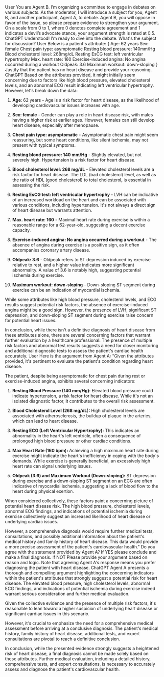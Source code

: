 User
You are Agent B.
I’m organizing a committee to engage in debates on various subjects. As the moderator, I will introduce a subject for you, Agent B, and another participant, Agent A, to debate. Agent B, you will oppose in favor of the issue, so please prepare evidence to strengthen your argument. On a scale from 0 to 1, where 0 denotes complete agreement and 1 indicates a devil’s advocate stance, your argument strength is rated at 0.5.
ChatGPT
Understood! I'm ready to dive into the debate. What's the subject for discussion?
User
Below is a patient's attribute:
{
Age: 62 years
Sex: female
Chest pain type: asymptomatic
Resting blood pressure: 140mm/Hg
Blood cholesterol level: 268mg/dL
Resting EsCG test: left ventricular hypertrophy
Max. heart rate: 160
Exercise-induced angina: No angina occurred during a workout
Oldpeak: 3.6
Maximum workout: down-sloping
}
Justify that the patient has no heart disease and provide your reasoning.
ChatGPT
Based on the attributes provided, it might initially seem concerning due to factors like high blood pressure, elevated cholesterol levels, and an abnormal ECG result indicating left ventricular hypertrophy. However, let's break down the data:

1. **Age**: 62 years - Age is a risk factor for heart disease, as the likelihood of developing cardiovascular issues increases with age.

2. **Sex: female** - Gender can play a role in heart disease risk, with males having a higher risk at earlier ages. However, females can still develop heart disease, especially after menopause.

3. **Chest pain type: asymptomatic** - Asymptomatic chest pain might seem reassuring, but some heart conditions, like silent ischemia, may not present with typical symptoms.

4. **Resting blood pressure: 140 mm/Hg** - Slightly elevated, but not severely high. Hypertension is a risk factor for heart disease.

5. **Blood cholesterol level: 268 mg/dL** - Elevated cholesterol levels are a risk factor for heart disease. The LDL (bad cholesterol) level, as well as the ratio of HDL (good cholesterol) to total cholesterol, is essential in assessing the risk.

6. **Resting EsCG test: left ventricular hypertrophy** - LVH can be indicative of an increased workload on the heart and can be associated with various conditions, including hypertension. It's not always a direct sign of heart disease but warrants attention.

7. **Max. heart rate: 160** - Maximal heart rate during exercise is within a reasonable range for a 62-year-old, suggesting a decent exercise capacity.

8. **Exercise-induced angina: No angina occurred during a workout** - The absence of angina during exercise is a positive sign, as it often accompanies coronary artery disease.

9. **Oldpeak: 3.6** - Oldpeak refers to ST depression induced by exercise relative to rest, and a higher value indicates more significant abnormality. A value of 3.6 is notably high, suggesting potential ischemia during exercise.

10. **Maximum workout: down-sloping** - Down-sloping ST segment during exercise can be an indication of myocardial ischemia.

While some attributes like high blood pressure, cholesterol levels, and ECG results suggest potential risk factors, the absence of exercise-induced angina might be a good sign. However, the presence of LVH, significant ST depression, and down-sloping ST segment during exercise raise concern for potential heart issues.

In conclusion, while there isn't a definitive diagnosis of heart disease from these attributes alone, there are several concerning factors that warrant further evaluation by a healthcare professional. The presence of multiple risk factors and abnormal test results suggests a need for closer monitoring and additional diagnostic tests to assess the patient's cardiac health accurately.
User
Here is the argument from Agent A:
"Given the attributes provided, it's pertinent to evaluate the patient's condition regarding heart disease.

The patient, despite being asymptomatic for chest pain during rest or exercise-induced angina, exhibits several concerning indicators:

1. **Resting Blood Pressure (140 mm/Hg):** Elevated blood pressure could indicate hypertension, a risk factor for heart disease. While it's not an isolated diagnostic factor, it contributes to the overall risk assessment.

2. **Blood Cholesterol Level (268 mg/dL):** High cholesterol levels are associated with atherosclerosis, the buildup of plaque in the arteries, which can lead to heart disease.

3. **Resting ECG (Left Ventricular Hypertrophy):** This indicates an abnormality in the heart's left ventricle, often a consequence of prolonged high blood pressure or other cardiac conditions.

4. **Max Heart Rate (160 bpm):** Achieving a high maximum heart rate during exercise might indicate the heart's inefficiency in coping with the body's demands. While exercise is generally beneficial, an excessively high heart rate can signal underlying issues.

5. **Oldpeak (3.6) and Maximum Workout (Down-sloping):** ST depression during exercise and a down-sloping ST segment on an ECG are often indicative of myocardial ischemia, suggesting a lack of blood flow to the heart during physical exertion.

When considered collectively, these factors paint a concerning picture of potential heart disease risk. The high blood pressure, cholesterol levels, abnormal ECG findings, and indications of potential ischemia during exercise collectively suggest an increased likelihood of heart disease or underlying cardiac issues.

However, a comprehensive diagnosis would require further medical tests, consultations, and possibly additional information about the patient's medical history and family history of heart disease. This data would provide a more precise assessment of the patient's cardiovascular health."
Do you agree with the statement provided by Agent A? If YES please conclude and make a final diagnosis. If NOT Please provide your argument based on reason and logic. Note that agreeing Agent A's response means you prefer diagnosing the patient with heart disease. 
ChatGPT
Agent A presents a thorough and compelling argument highlighting the concerning indicators within the patient's attributes that strongly suggest a potential risk for heart disease. The elevated blood pressure, high cholesterol levels, abnormal ECG findings, and indications of potential ischemia during exercise indeed warrant serious consideration and further medical evaluation.

Given the collective evidence and the presence of multiple risk factors, it's reasonable to lean toward a higher suspicion of underlying heart disease or significant cardiac issues in this scenario.

However, it's crucial to emphasize the need for a comprehensive medical assessment before arriving at a conclusive diagnosis. The patient's medical history, family history of heart disease, additional tests, and expert consultations are pivotal to reach a definitive conclusion.

In conclusion, while the presented evidence strongly suggests a heightened risk of heart disease, a final diagnosis cannot be made solely based on these attributes. Further medical evaluation, including a detailed history, comprehensive tests, and expert consultations, is necessary to accurately assess and diagnose the patient's cardiovascular health.